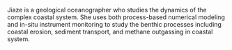 Jiaze is a geological oceanographer who studies the dynamics of the complex coastal system. She uses both process-based numerical modeling and in-situ instrument monitoring to study the benthic processes including coastal erosion, sediment transport, and methane outgassing in coastal system. 


